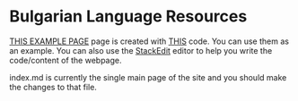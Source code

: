 # Bulgarian Language Resources

[THIS EXAMPLE PAGE](https://pages-themes.github.io/cayman/) page is created with [THIS](https://github.com/pages-themes/cayman/blob/master/index.md?plain=1) code. You can use them as an example. You can also use the [StackEdit](https://stackedit.io/app) editor to help you write the code/content of the webpage. 

index.md is currently the single main page of the site and you should make the changes to that file.
